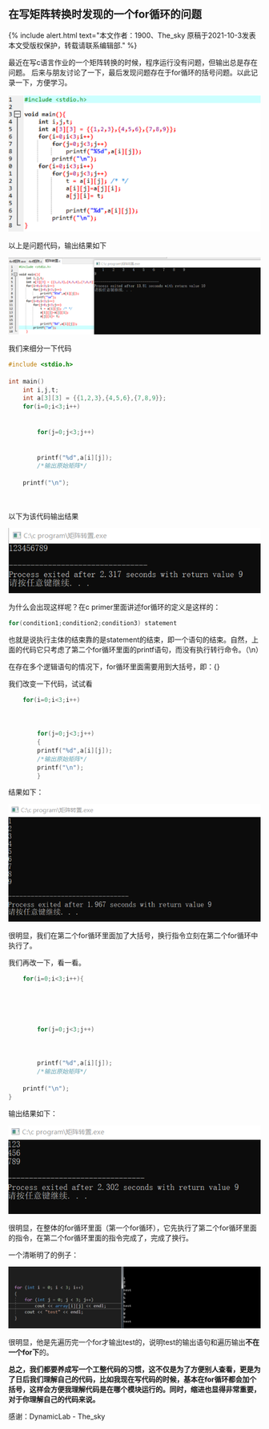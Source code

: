 ## 在写矩阵转换时发现的一个for循环的问题

{% include alert.html text="本文作者：1900、The_sky 原稿于2021-10-3发表 本文受版权保护，转载请联系编辑部." %}


最近在写c语言作业的一个矩阵转换的时候，程序运行没有问题，但输出总是存在问题。
后来与朋友讨论了一下，最后发现问题存在于for循环的括号问题。以此记录一下，方便学习。

![](/images/1.png )

以上是问题代码，输出结果如下

![](/images/2.png )

我们来细分一下代码


```c
#include <stdio.h>

int main()
	int i,j,t;
	int a[3][3] = {{1,2,3},{4,5,6},{7,8,9}};
	for(i=0;i<3;i++)
	
	
        for(j=0;j<3;j++)
		
		
    	printf("%d",a[i][j]);
		/*输出原始矩阵*/

    printf("\n");

	
```

以下为该代码输出结果

![](/images/3.png )

为什么会出现这样呢？在c primer里面讲述for循环的定义是这样的：

```c
for(condition1;condition2;condition3) statement
```

也就是说执行主体的结束靠的是statement的结束，即一个语句的结束。自然，上面的代码它只考虑了第二个for循环里面的printf语句，而没有执行转行命令。（\n）

在存在多个逻辑语句的情况下，for循环里面需要用到大括号，即：{}

我们改变一下代码，试试看
```c
	for(i=0;i<3;i++)
	
	
	
        for(j=0;j<3;j++)
		{
    	printf("%d",a[i][j]);
		/*输出原始矩阵*/
        printf("\n");
		}
```

结果如下：

![](/images/4.png )

很明显，我们在第二个for循环里面加了大括号，换行指令立刻在第二个for循环中执行了。

我们再改一下，看一看。
```c
	for(i=0;i<3;i++){
	 
	
	
	
	
        for(j=0;j<3;j++)
		
		
		
    	printf("%d",a[i][j]);
		/*输出原始矩阵*/

    printf("\n");
}
```

输出结果如下：

![](/images/5.png )

很明显，在整体的for循环里面（第一个for循环），它先执行了第二个for循环里面的指令，在第二个for循环里面的指令完成了，完成了换行。

一个清晰明了的例子：

![](/images/6.png )

很明显，他是先遍历完一个for才输出test的，说明test的输出语句和遍历输出**不在一个for下**的。

**总之，我们都要养成写一个工整代码的习惯，这不仅是为了方便别人查看，更是为了日后我们理解自己的代码，比如我现在写代码的时候，基本在for循环都会加个括号，这样会方便我理解代码是在哪个模块运行的。同时，缩进也显得非常重要，对于你理解自己的代码来说。**

感谢：DynamicLab - The_sky
